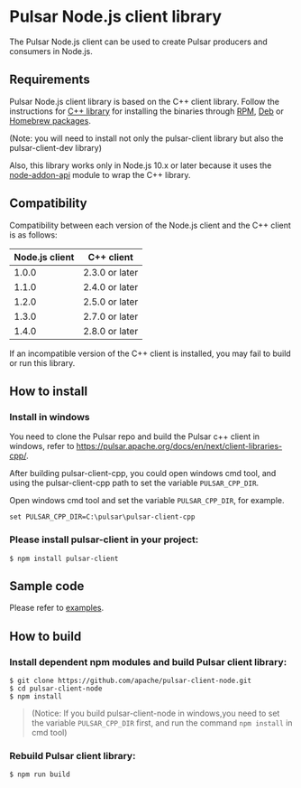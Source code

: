 <!--

    Licensed to the Apache Software Foundation (ASF) under one
    or more contributor license agreements.  See the NOTICE file
    distributed with this work for additional information
    regarding copyright ownership.  The ASF licenses this file
    to you under the Apache License, Version 2.0 (the
    "License"); you may not use this file except in compliance
    with the License.  You may obtain a copy of the License at

      http://www.apache.org/licenses/LICENSE-2.0

    Unless required by applicable law or agreed to in writing,
    software distributed under the License is distributed on an
    "AS IS" BASIS, WITHOUT WARRANTIES OR CONDITIONS OF ANY
    KIND, either express or implied.  See the License for the
    specific language governing permissions and limitations
    under the License.

-->

# Pulsar Node.js client library

The Pulsar Node.js client can be used to create Pulsar producers and consumers in Node.js.

## Requirements

Pulsar Node.js client library is based on the C++ client library. Follow the instructions for
[C++ library](https://pulsar.apache.org/docs/en/client-libraries-cpp/) for installing the binaries through
[RPM](https://pulsar.apache.org/docs/en/client-libraries-cpp/#rpm),
[Deb](https://pulsar.apache.org/docs/en/client-libraries-cpp/#deb) or
[Homebrew packages](https://pulsar.apache.org/docs/en/client-libraries-cpp/#macos).

(Note: you will need to install not only the pulsar-client library but also the pulsar-client-dev library)

Also, this library works only in Node.js 10.x or later because it uses the
[node-addon-api](https://github.com/nodejs/node-addon-api) module to wrap the C++ library.

## Compatibility

Compatibility between each version of the Node.js client and the C++ client is as follows:

| Node.js client | C++ client     |
|----------------|----------------|
| 1.0.0          | 2.3.0 or later |
| 1.1.0          | 2.4.0 or later |
| 1.2.0          | 2.5.0 or later |
| 1.3.0          | 2.7.0 or later |
| 1.4.0          | 2.8.0 or later |

If an incompatible version of the C++ client is installed, you may fail to build or run this library.

## How to install

### Install in windows

You need to clone the Pulsar repo and build the Pulsar c++ client in windows, refer to https://pulsar.apache.org/docs/en/next/client-libraries-cpp/.

After building pulsar-client-cpp, you could open windows cmd tool, and using the pulsar-client-cpp path to set the variable `PULSAR_CPP_DIR`.

Open windows cmd tool and set the variable `PULSAR_CPP_DIR`, for example.
```shell
set PULSAR_CPP_DIR=C:\pulsar\pulsar-client-cpp
```

### Please install pulsar-client in your project:

```shell
$ npm install pulsar-client
```

## Sample code

Please refer to [examples](https://github.com/apache/pulsar-client-node/tree/master/examples).

## How to build

### Install dependent npm modules and build Pulsar client library:

```shell
$ git clone https://github.com/apache/pulsar-client-node.git
$ cd pulsar-client-node
$ npm install
```

> (Notice: If you build pulsar-client-node in windows,you need to set the variable `PULSAR_CPP_DIR` first, and run the command `npm install` in cmd tool)

### Rebuild Pulsar client library:

```shell
$ npm run build
```
